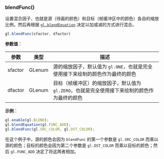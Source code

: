 ### blendFunc()

设置混合因子，也就是源（待画的颜色）和目标（帧缓冲区中的颜色）各自的缩放比例，然后再根据 [`gl.blendEquation`](#blendEquation) 决定以加或减的方式进行混合。

```js
gl.blendFunc(sfactor, dfactor)
```

**参数值**：

|参数|类型|描述|
|-|-|-|
|sfactor|GLenum|源的缩放因子，默认值为 `gl.ONE`，也就是完全使用接下来绘制的颜色作为最终的颜色|
|dfactor|GLenum|目标（帧缓冲区）的缩放因子，默认值为 `gl.ZERO`，也就是完全使用接下来绘制的颜色作为最终的颜色|

**示例**：

```js
gl.enable(gl.BLEND);
gl.blendEquation(gl.FUNC_ADD);
gl.blendFunc(gl.SRC_COLOR, gl.DST_COLOR);
```

在这个例子中，源的颜色会因为 `blendFunc` 的第一个参数是 `gl.SRC_COLOR` 而乘以源的颜色；目标的颜色会因为第二个参数是 `gl.DST_COLOR` 而乘以目标的颜色；然后 `gl.FUNC_ADD` 决定了将这两者相加。
